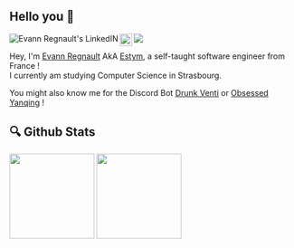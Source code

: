 ## Hello you :tada:


<a href="https://www.linkedin.com/in/evann-regnault/">
  <img align="left" alt="Evann Regnault's LinkedIN" src="https://img.shields.io/badge/linkedin-%230077B5.svg?style=for-the-badge&logo=linkedin&logoColor=white" />
</a>

<a href="https://sr.ht/~estym">
  <img align="left" alt="Evann Regnault's SourceHut" height="22px" src="https://sourcehut.org/sourcehut-white-text.svg" />
</a>


<a>
  <img align="left" src="https://visitor-badge.glitch.me/badge?page_id=Estyms.Estyms">
</a>
<p/><br/>

Hey, I'm [Evann Regnault](https://regnault.dev/) AkA [Estym](https://github.com/Estyms/), a self-taught software engineer from France !<br/> I currently am studying Computer Science in Strasbourg.

You might also know me for the Discord Bot [Drunk Venti](https://top.gg/bot/860120094633623552) or [Obsessed Yanqing](https://top.gg/bot/1102391056961638470) !

## :mag: Github Stats

<p float="center">
  <img src="https://github-readme-stats.vercel.app/api?username=Estyms&theme=vue-dark&hide=issues" height=150px>
  <img src="https://github-readme-stats.vercel.app/api/top-langs/?username=Estyms&theme=vue-dark&layout=compact" height=150px>
  
</p>


<!--
**Estyms/Estyms** is a ✨ _special_ ✨ repository because its `README.md` (this file) appears on your GitHub profile.

Here are some ideas to get you started:

- 🔭 I’m currently working on ...
- 🌱 I’m currently learning ...
- 👯 I’m looking to collaborate on ...
- 🤔 I’m looking for help with ...
- 💬 Ask me about ...
- 📫 How to reach me: ...
- 😄 Pronouns: ...
- ⚡ Fun fact: ...
-->
